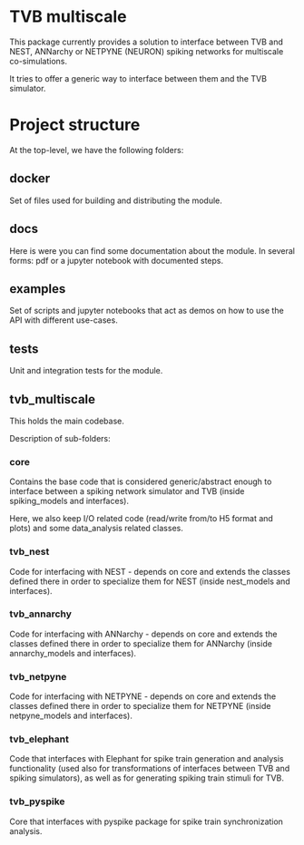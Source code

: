 # TVB multiscale
This package currently provides a solution to interface between TVB and NEST, ANNarchy or NETPYNE (NEURON) spiking networks for multiscale co-simulations.

It tries to offer a generic way to interface between them and the TVB simulator.
 

# Project structure
At the top-level, we have the following folders:
## docker
Set of files used for building and distributing the module.

## docs
Here is were you can find some documentation about the module. In several forms: pdf or a jupyter notebook with documented steps. 

## examples
Set of scripts and jupyter notebooks that act as demos on how to use the API with different use-cases.

## tests
Unit and integration tests for the module.

## tvb_multiscale
This holds the main codebase.

Description of sub-folders:

### core
Contains the base code that is considered generic/abstract enough to interface between a spiking network simulator and TVB (inside spiking_models and interfaces).

Here, we also keep I/O related code (read/write from/to H5 format and plots) and some data_analysis related classes.

### tvb_nest
Code for interfacing with NEST - depends on core and extends the classes defined there in order to specialize them for NEST (inside nest_models and interfaces).

### tvb_annarchy
Code for interfacing with ANNarchy - depends on core and extends the classes defined there in order to specialize them for ANNarchy (inside annarchy_models and interfaces).

### tvb_netpyne
Code for interfacing with NETPYNE - depends on core and extends the classes defined there in order to specialize them for NETPYNE (inside netpyne_models and interfaces).

### tvb_elephant
Code that interfaces with Elephant for spike train generation and analysis functionality (used also for transformations of interfaces between TVB and spiking simulators), as well as for generating spiking train stimuli for TVB.

### tvb_pyspike
Core that interfaces with pyspike package for spike train synchronization analysis.
